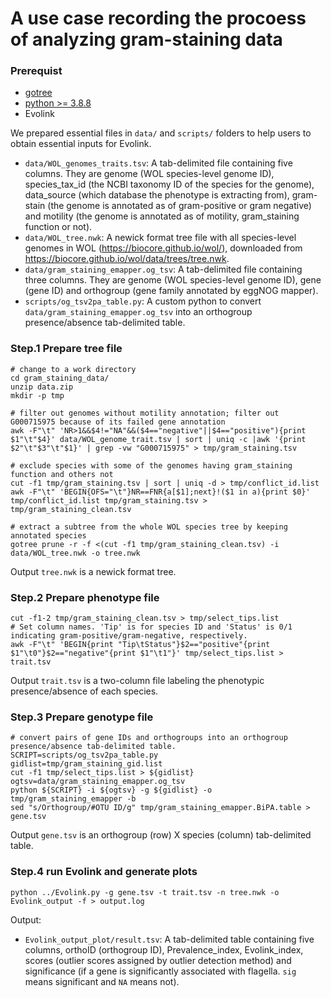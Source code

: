 # A use case recording the procoess of analyzing gram-staining data

### Prerequist
- [gotree](https://github.com/evolbioinfo/gotree)
- [python >= 3.8.8](https://www.python.org/downloads/release/python-388/)
- Evolink

We prepared essential files in `data/` and `scripts/` folders to help users to obtain essential inputs for Evolink. 
- `data/WOL_genomes_traits.tsv`: A tab-delimited file containing five columns. They are genome (WOL species-level genome ID), species_tax_id (the NCBI taxonomy ID of the species for the genome), data_source (which database the phenotype is extracting from), gram-stain (the genome is annotated as of gram-positive or gram negative) and motility (the genome is annotated as of motility, gram_staining function or not). 
- `data/WOL_tree.nwk`: A newick format tree file with all species-level genomes in WOL (https://biocore.github.io/wol/), downloaded from https://biocore.github.io/wol/data/trees/tree.nwk.
- `data/gram_staining_emapper.og_tsv`: A tab-delimited file containing three columns. They are genome (WOL species-level genome ID), gene (gene ID) and orthogroup (gene family annotated by eggNOG mapper).
- `scripts/og_tsv2pa_table.py`: A custom python to convert `data/gram_staining_emapper.og_tsv` into an orthogroup presence/absence tab-delimited table.

### Step.1 Prepare tree file
```
# change to a work directory
cd gram_staining_data/
unzip data.zip
mkdir -p tmp

# filter out genomes without motility annotation; filter out G000715975 because of its failed gene annotation
awk -F"\t" 'NR>1&&$4!="NA"&&($4=="negative"||$4=="positive"){print $1"\t"$4}' data/WOL_genome_trait.tsv | sort | uniq -c |awk '{print $2"\t"$3"\t"$1}' | grep -vw "G000715975" > tmp/gram_staining.tsv

# exclude species with some of the genomes having gram_staining function and others not
cut -f1 tmp/gram_staining.tsv | sort | uniq -d > tmp/conflict_id.list
awk -F"\t" 'BEGIN{OFS="\t"}NR==FNR{a[$1];next}!($1 in a){print $0}' tmp/conflict_id.list tmp/gram_staining.tsv > tmp/gram_staining_clean.tsv

# extract a subtree from the whole WOL species tree by keeping annotated species
gotree prune -r -f <(cut -f1 tmp/gram_staining_clean.tsv) -i data/WOL_tree.nwk -o tree.nwk
```
Output `tree.nwk` is a newick format tree.

### Step.2 Prepare phenotype file
```
cut -f1-2 tmp/gram_staining_clean.tsv > tmp/select_tips.list
# Set column names. 'Tip' is for species ID and 'Status' is 0/1 indicating gram-positive/gram-negative, respectively.
awk -F"\t" 'BEGIN{print "Tip\tStatus"}$2=="positive"{print $1"\t0"}$2=="negative"{print $1"\t1"}' tmp/select_tips.list > trait.tsv
```
Output `trait.tsv` is a two-column file labeling the phenotypic presence/absence of each species.

### Step.3 Prepare genotype file
```
# convert pairs of gene IDs and orthogroups into an orthogroup presence/absence tab-delimited table.
SCRIPT=scripts/og_tsv2pa_table.py
gidlist=tmp/gram_staining_gid.list
cut -f1 tmp/select_tips.list > ${gidlist}
ogtsv=data/gram_staining_emapper.og_tsv
python ${SCRIPT} -i ${ogtsv} -g ${gidlist} -o tmp/gram_staining_emapper -b
sed "s/Orthogroup/#OTU ID/g" tmp/gram_staining_emapper.BiPA.table > gene.tsv
```
Output `gene.tsv` is an orthogroup (row) X species (column) tab-delimited table.

### Step.4 run Evolink and generate plots
```
python ../Evolink.py -g gene.tsv -t trait.tsv -n tree.nwk -o Evolink_output -f > output.log
```
Output:  
- `Evolink_output_plot/result.tsv`: A tab-delimited table containing five columns, orthoID (orthogroup ID), Prevalence_index, Evolink_index, scores (outlier scores assigned by outlier detection method) and significance (if a gene is significantly associated with flagella. `sig` means significant and `NA` means not). 